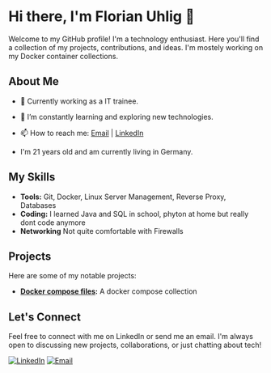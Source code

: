 # Hi there, I'm Florian Uhlig 👋

Welcome to my GitHub profile!
I'm a technology enthusiast. Here you'll find a collection of my projects, contributions, and ideas.
I'm mostely working on my Docker container collections. 

## About Me

- 💼 Currently working as a IT trainee.
- 🌱 I’m constantly learning and exploring new technologies.
- 📫 How to reach me: [Email](mailto:fuh@fuhlig.de) | [LinkedIn](https://www.linkedin.com/in/florianuhlig/)

- I'm 21 years old and am currently living in Germany.

## My Skills

- **Tools:** Git, Docker, Linux Server Management, Reverse Proxy, Databases
- **Coding:** I learned Java and SQL in school, phyton at home but really dont code anymore
- **Networking** Not quite comfortable with Firewalls


## Projects

Here are some of my notable projects:

- **[Docker compose files](https://github.com/florianuhlig/Docker):** A docker compose collection

## Let's Connect

Feel free to connect with me on LinkedIn or send me an email. I'm always open to discussing new projects, collaborations, or just chatting about tech!

[![LinkedIn](https://img.shields.io/badge/LinkedIn-Connect-blue)](https://www.linkedin.com/in/florianuhlig/)
[![Email](https://img.shields.io/badge/Email-Send%20an%20Email-red)](mailto:fuh@fuhlig.de)

